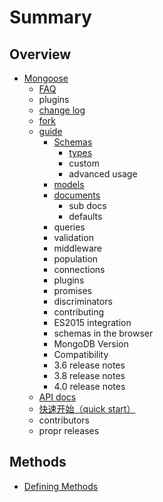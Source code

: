 # Summary

## Overview

* [Mongoose](README.md)
  * [FAQ](faq.md)
  * plugins
  * [change log](change-log.md)
  * [fork](fork.md)
  * [guide](guide.md)
    * [Schemas](guide/schemas.md)
      * [types](guide/schemas/types.md)
      * custom
      * advanced usage
    * [models](guide/models.md)
    * [documents](guide/documents.md)
      * sub docs
      * defaults
    * queries
    * validation
    * middleware
    * population
    * connections
    * plugins
    * promises
    * discriminators
    * contributing
    * ES2015 integration
    * schemas in the browser
    * MongoDB Version
    * Compatibility
    * 3.6 release notes
    * 3.8 release notes
    * 4.0 release notes
  * [API docs](api-docs.md)
  * [快速开始（quick start）](quick-start.md)
  * contributors
  * propr releases

## Methods

* [Defining Methods](methods.md)

